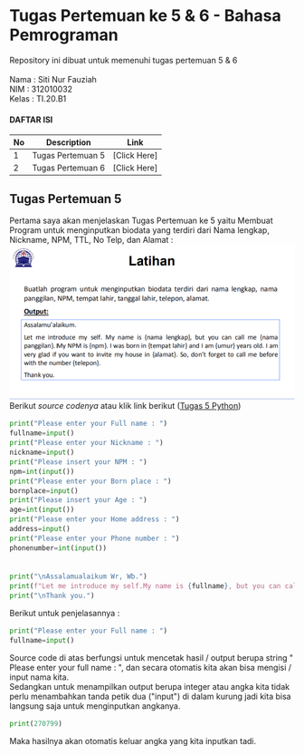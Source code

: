 # Tugas Pertemuan ke 5 & 6 - Bahasa Pemrograman
Repository ini dibuat untuk memenuhi tugas pertemuan 5 & 6 <br><br>
Nama    : Siti Nur Fauziah<br>
NIM     : 312010032<br>
Kelas   : TI.20.B1<br>

#### DAFTAR ISI<br>
| No | Description | Link|
| ----- | ----- | ----- |
| 1 | Tugas Pertemuan 5 | [Click Here] |
| 2 | Tugas Pertemuan 6 | [Click Here] |

## Tugas Pertemuan 5
Pertama saya akan menjelaskan Tugas Pertemuan ke 5 yaitu Membuat Program untuk menginputkan biodata yang terdiri dari Nama lengkap, Nickname, NPM, TTL, No Telp, dan Alamat :
![Tugas5](Foto/Latihan5.PNG)<br>
Berikut <i>source codenya</i> atau klik link berikut ([Tugas 5 Python](p5_tugas.py))
```python
print("Please enter your Full name : ")
fullname=input()
print("Please enter your Nickname : ")
nickname=input()
print("Please insert your NPM : ")
npm=int(input())
print("Please enter your Born place : ")
bornplace=input()
print("Please insert your Age : ")
age=int(input())
print("Please enter your Home address : ")
address=input()
print("Please enter your Phone number : ")
phonenumber=int(input())


print("\nAssalamualaikum Wr, Wb.")
print(f"Let me introduce my self.My name is {fullname}, but you can call me {nickname}.My NPM's {NPM}.I was born in {bornplace} and i am {age} years old. I am very glad if you want to invite my house in {address}.So, don't forget to call me before with the number {phonenumber}.")
print("\nThank you.")
```

Berikut untuk penjelasannya : <br>
```python
print("Please enter your Full name : ")
fullname=input()
```
Source code di atas berfungsi untuk mencetak hasil / output berupa string " Please enter your full name : ", dan secara otomatis kita akan bisa mengisi / input nama kita.<br>
Sedangkan untuk menampilkan output berupa integer atau angka kita tidak perlu menambahkan tanda petik dua ("input") di dalam kurung jadi kita bisa langsung saja untuk menginputkan angkanya.<br>
```python
print(270799)
```
Maka hasilnya akan otomatis keluar angka yang kita inputkan tadi. <br>

